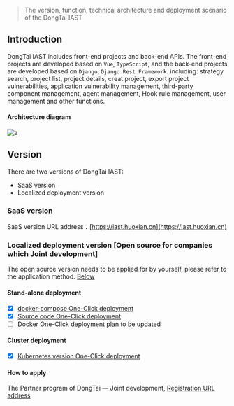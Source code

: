 > The version, function, technical architecture and deployment scenario of the DongTai IAST

## Introduction
DongTai IAST includes front-end projects and back-end APIs. The front-end projects are developed based on `Vue`, `TypeScript`, and the back-end projects are developed based on `Django`, `Django Rest Framework`. including: strategy search, project list, project details, creat project, export project vulnerabilities, application vulnerability management, third-party component management, agent management, Hook rule management, user management and other functions.

#### Architecture diagram
![a](https://hxsecurity.github.io/DongTai-Doc/doc/assets/deploy/framework.png)

## Version
There are two versions of DongTai IAST: 

- SaaS version
- Localized deployment version

### SaaS version
SaaS version URL address：[https://iast.huoxian.cn](https://iast.huoxian.cn)

### Localized deployment version [Open source for companies which Joint development]
The open source version needs to be applied for by yourself, please refer to the application method. [Below](doc/tutorial/versions?id=申请方式)

#### Stand-alone deployment

- [x] [docker-compose One-Click deployment](https://github.com/HXSecurity/DongTai/tree/main/deploy/docker-compose)
- [x] [Source code One-Click deployment](https://github.com/HXSecurity/DongTai#%E4%B8%80%E9%94%AE%E6%BA%90%E7%A0%81%E9%83%A8%E7%BD%B2docker%E7%8E%AF%E5%A2%83)
- [ ] Docker One-Click deployment plan to be updated

#### Cluster deployment

- [x] [Kubernetes version One-Click deployment](https://github.com/HXSecurity/DongTai/blob/main/deploy/kubernetes)

#### How to apply
The Partner program of DongTai — Joint development, [Registration URL address](https://jinshuju.net/f/PKPl99)
